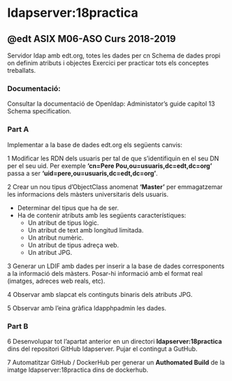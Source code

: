 # ldapserver:18practica

## @edt ASIX M06-ASO Curs 2018-2019

Servidor ldap amb edt.org, totes les dades per cn
Schema de dades propi on definim atributs i objectes
Exercici per practicar tots els conceptes treballats.


### Documentació:
Consultar la documentació de Openldap: Administator’s guide capítol 13 Schema specification.

### Part A

Implementar a la base de dades edt.org els següents canvis:

 1 Modificar les RDN dels usuaris per tal de que s’identifiquin en el seu DN per el seu uid. Per exemple **‘cn=Pere Pou,ou=usuaris,dc=edt,dc=org’** passa a ser **‘uid=pere,ou=usuaris,dc=edt,dc=org’**.

 2 Crear un nou tipus d’ObjectClass anomenat **‘Master’** per emmagatzemar les informacions dels màsters universitaris dels usuaris.

  * Determinar del tipus que ha de ser.
  * Ha de contenir atributs amb les següents característiques:
    * Un atribut de tipus lògic.
    * Un atribut de text amb longitud limitada.
    * Un atribut numèric.
    * Un atribut de tipus adreça web.
    * Un atribut JPG.

 3 Generar un LDIF amb dades per inserir a la base de dades corresponents a la informació dels màsters. Posar-hi informació amb el format real (imatges, adreces web reals, etc).

 4 Observar amb slapcat els continguts binaris dels atributs JPG.

 5 Observar amb l’eina gràfica ldapphpadmin les dades.

### Part B

 6 Desenvolupar tot l’apartat anterior en un directori **ldapserver:18practica** dins del repositori GitHub ldapserver. Pujar el contingut a GutHub.

 7 Automatitzar GitHub / DockerHub per generar un **Authomated Build** de la imatge ldapserver:18practica dins de dockerhub.







